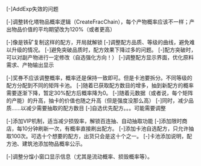 ﻿[-]AddExp失效的问题

[-]调整转化塔物品概率逻辑（CreateFracChain），每个产物概率应该不一样；产出物品价值的平均期望改为120%（或者更高）

[-]像是铁矿复制这样的配方，开局就解锁
[-]调整配方品质、等级的曲线，避免难以升级的情况。
[-]避免突破品质时，配方效果下降过多的问题。
[-]配方突破时，可以对副产物进行一定修改（自选强化方向！）
[-]调整配方显示界面，优化原料需求、产物输出显示

[-]奖券不应该调整概率，概率还是保持一致即可。但是卡池要拆分。不同等级的配方分配到不同的矩阵卡池。
[-]随着已获取配方数目的增多，抽到新配方的概率需要逐渐下降，暂定30%配方后概率降为0。
[-]随着元数据（或者说，每个矩阵的产能）的升高，抽卡的价值也随之升高（但是强度没那么高）
[-]同时，减少品质……以减少需要抽取的配方数目
[-]自选优先配方。。。可能需要调整

[-]添加VIP机制，适当减少损毁率，解锁百连抽、自动抽取功能
[-]添加限时商店，每10分钟刷新一次，有概率直接刷出配方。
[-]添加卡池自选配方，只允许抽取100次。可选十个想要的配方，出货只会是这十个之一。
[-]卡池添加说明，配方池、建筑池添加物品概率公示。

[-]调整分馏小窗口显示信息（尤其是流动概率、损毁概率等）。